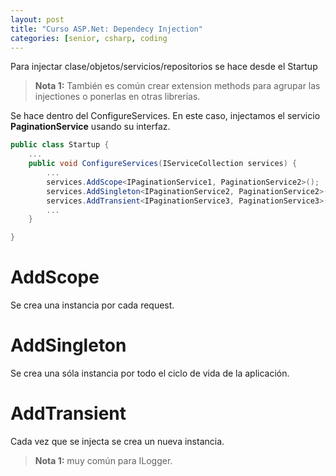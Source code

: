 ```yaml
---
layout: post
title: "Curso ASP.Net: Dependecy Injection"
categories: [senior, csharp, coding
---
```


Para injectar clase/objetos/servicios/repositorios se hace desde<!--more--> el Startup

> **Nota 1:** También es común crear extension methods para agrupar las injectiones o ponerlas en otras librerías.

Se hace dentro del ConfigureServices. En este caso, injectamos el servicio **PaginationService** usando su interfaz.

```csharp
public class Startup {
    ...
    public void ConfigureServices(IServiceCollection services) {
        ...
        services.AddScope<IPaginationService1, PaginationService2>();
        services.AddSingleton<IPaginationService2, PaginationService2>();
        services.AddTransient<IPaginationService3, PaginationService3>();
        ...
    }

}
```

# AddScope

Se crea una instancia por cada request.

# AddSingleton

Se crea una sóla instancia por todo el ciclo de vida de la aplicación.

# AddTransient

Cada vez que se injecta se crea un nueva instancia.

> **Nota 1:** muy común para ILogger.
